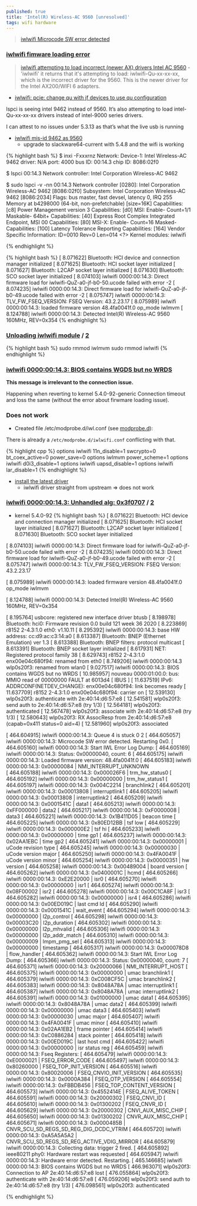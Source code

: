 ```yaml
---
published: true
title: 'Intel(R) Wireless-AC 9560 [unresolved]'
tags: wifi hardware
---
```

> [iwlwifi Microcode SW error detected](https://bbs.archlinux.org/viewtopic.php?id=254766)


### [iwlwifi fimware loading error](https://forums.linuxmint.com/viewtopic.php?t=358500)

> [iwlwifi attempting to load incorrect (newer AX) drivers Intel AC 9560](https://bbs.archlinux.org/viewtopic.php?id=251321) - 'iwlwifi' it returns that it's attempting to load: iwlwifi-Qu-xx-xx-xx, which is the incorrect driver for the 9560. This is the newer driver for the Intel AX200/WIFI 6 adapters. 

- [iwlwifi: pcie: change qu with jf devices to use qu configuration ](https://github.com/torvalds/linux/commit/aa0cc7dde17bb6b8cc533bbcfe3f53d70e0dd269)

lspci is seeing intel 9462 instead of 9560. It’s also attempting to load intel-Qu-xx-xx-xx drivers instead of intel-9000 series drivers.

I can attest to no issues under 5.3.13 as that’s what the live usb is running

- [iwlwifi mis-id 9462 as 9560](https://www.linuxquestions.org/questions/slackware-14/iwlwifi-mis-id-9462-as-9560-a-4175665669/)
	- upgrade to slackware64-current with 5.4.8 and the wifi is working

{% highlight bash %}
$ inxi -Fxxxrnz
Network:   Device-1: Intel Wireless-AC 9462 driver: N/A port: 4000 bus ID: 00:14.3 chip ID: 8086:02f0 

$ lspci
00:14.3 Network controller: Intel Corporation Wireless-AC 9462

$ sudo lspci -v -nn
00:14.3 Network controller [0280]: Intel Corporation Wireless-AC 9462 [8086:02f0]
	Subsystem: Intel Corporation Wireless-AC 9462 [8086:2034]
	Flags: bus master, fast devsel, latency 0, IRQ 255
	Memory at b4298000 (64-bit, non-prefetchable) [size=16K]
	Capabilities: [c8] Power Management version 3
	Capabilities: [d0] MSI: Enable- Count=1/1 Maskable- 64bit+
	Capabilities: [40] Express Root Complex Integrated Endpoint, MSI 00
	Capabilities: [80] MSI-X: Enable- Count=16 Masked-
	Capabilities: [100] Latency Tolerance Reporting
	Capabilities: [164] Vendor Specific Information: ID=0010 Rev=0 Len=014 <?>
	Kernel modules: iwlwifi

{% endhighlight %}

{% highlight bash %}
[    8.071622] Bluetooth: HCI device and connection manager initialized
[    8.071625] Bluetooth: HCI socket layer initialized
[    8.071627] Bluetooth: L2CAP socket layer initialized
[    8.071630] Bluetooth: SCO socket layer initialized
[    8.074103] iwlwifi 0000:00:14.3: Direct firmware load for iwlwifi-QuZ-a0-jf-b0-50.ucode failed with error -2
[    8.074235] iwlwifi 0000:00:14.3: Direct firmware load for iwlwifi-QuZ-a0-jf-b0-49.ucode failed with error -2
[    8.075747] iwlwifi 0000:00:14.3: TLV_FW_FSEQ_VERSION: FSEQ Version: 43.2.23.17
[    8.075989] iwlwifi 0000:00:14.3: loaded firmware version 48.4fa0041f.0 op_mode iwlmvm
[    8.124788] iwlwifi 0000:00:14.3: Detected Intel(R) Wireless-AC 9560 160MHz, REV=0x354
{% endhighlight %}


### [Unloading iwlwifi module](https://askubuntu.com/questions/1218141/dell-vostro-5490-no-wifi-in-ubuntu-18-04) / [2](https://askubuntu.com/questions/1219043/can-kernel-modules-configurations-fix-the-intel-9560-wi-fi-problem)

{% highlight bash %}
sudo rmmod iwlmvm
sudo rmmod iwlwifi
{% endhighlight %}


### [iwlwifi 0000:00:14.3: BIOS contains WGDS but no WRDS](https://askubuntu.com/questions/1147801/bios-contains-wgds-but-no-wrds/1330329#1330329)

**This message is irrelevant to the connection issue.**

Happening when reverting to kernel 5.4.0-92-generic
Connection timeout and loss the same (without the error about firwmare loading issue).



### Does not work
- Created file /etc/modprobe.d/iwl.conf (see [modprobe.d](https://linux.die.net/man/5/modprobe.d)):

There is already a `/etc/modprobe.d/iwlwifi.conf` conflicting with that.

{% highlight cpp %}
options iwlwifi 11n_disable=1 swcrypto=0 bt_coex_active=0 power_save=0
options iwlmvm power_scheme=1 
options iwlwifi d0i3_disable=1 
options iwlwifi uapsd_disable=1 
options iwlwifi lar_disable=1
{% endhighlight %}

- [install the latest driver](https://easylinuxtipsproject.blogspot.com/p/intel-wifi.html)
	- iwlwifi driver straight from upstream => does not work

### [iwlwifi 0000:00:14.3: Unhandled alg: 0x3f0707](https://askubuntu.com/questions/1190279/disabling-iwlwifi-00000014-3-unhandled-alg-0x707-from-flooding-the-logs) / [2](https://serverfault.com/questions/973632/ubuntu-18-04-lts-crashes-on-lenovo-thinkpad-t590)

- kernel 5.4.0-92
{% highlight bash %}
[    8.071622] Bluetooth: HCI device and connection manager initialized
[    8.071625] Bluetooth: HCI socket layer initialized
[    8.071627] Bluetooth: L2CAP socket layer initialized
[    8.071630] Bluetooth: SCO socket layer initialized

[    8.074103] iwlwifi 0000:00:14.3: Direct firmware load for iwlwifi-QuZ-a0-jf-b0-50.ucode failed with error -2
[    8.074235] iwlwifi 0000:00:14.3: Direct firmware load for iwlwifi-QuZ-a0-jf-b0-49.ucode failed with error -2
[    8.075747] iwlwifi 0000:00:14.3: TLV_FW_FSEQ_VERSION: FSEQ Version: 43.2.23.17

[    8.075989] iwlwifi 0000:00:14.3: loaded firmware version 48.4fa0041f.0 op_mode iwlmvm

[    8.124788] iwlwifi 0000:00:14.3: Detected Intel(R) Wireless-AC 9560 160MHz, REV=0x354

[    8.195764] usbcore: registered new interface driver btusb
[    8.198978] Bluetooth: hci0: Firmware revision 0.0 build 121 week 36 2020
[    8.223869] r8152 2-4.3:1.0 eth0: v1.10.11
[    8.295392] iwlwifi 0000:00:14.3: base HW address: cc:d9:ac:c3:14:a0
[    8.613387] Bluetooth: BNEP (Ethernet Emulation) ver 1.3
[    8.613388] Bluetooth: BNEP filters: protocol multicast
[    8.613391] Bluetooth: BNEP socket layer initialized
[    8.617931] NET: Registered protocol family 38
[    8.629743] r8152 2-4.3:1.0 enx00e04c680f94: renamed from eth0
[    8.749206] iwlwifi 0000:00:14.3 wlp0s20f3: renamed from wlan0
[    9.027517] iwlwifi 0000:00:14.3: BIOS contains WGDS but no WRDS
[   10.985957] nouveau 0000:01:00.0: bus: MMIO read of 00000000 FAULT at 6013d4 [ IBUS ]
[   11.637519] IPv6: ADDRCONF(NETDEV_CHANGE): enx00e04c680f94: link becomes ready
[   11.637709] r8152 2-4.3:1.0 enx00e04c680f94: carrier on
[   12.539130] wlp0s20f3: authenticate with 2e:40:14:d6:57:e8
[   12.541581] wlp0s20f3: send auth to 2e:40:14:d6:57:e8 (try 1/3)
[   12.564181] wlp0s20f3: authenticated
[   12.567478] wlp0s20f3: associate with 2e:40:14:d6:57:e8 (try 1/3)
[   12.580643] wlp0s20f3: RX AssocResp from 2e:40:14:d6:57:e8 (capab=0x411 status=0 aid=4)
[   12.581960] wlp0s20f3: associated

[  464.604915] iwlwifi 0000:00:14.3: Queue 4 is stuck 0 2
[  464.605057] iwlwifi 0000:00:14.3: Microcode SW error detected. Restarting 0x0.
[  464.605160] iwlwifi 0000:00:14.3: Start IWL Error Log Dump:
[  464.605169] iwlwifi 0000:00:14.3: Status: 0x00000040, count: 6
[  464.605175] iwlwifi 0000:00:14.3: Loaded firmware version: 48.4fa0041f.0
[  464.605183] iwlwifi 0000:00:14.3: 0x00000084 | NMI_INTERRUPT_UNKNOWN       
[  464.605188] iwlwifi 0000:00:14.3: 0x000026F6 | trm_hw_status0
[  464.605192] iwlwifi 0000:00:14.3: 0x00000000 | trm_hw_status1
[  464.605197] iwlwifi 0000:00:14.3: 0x004C2214 | branchlink2
[  464.605201] iwlwifi 0000:00:14.3: 0x00013808 | interruptlink1
[  464.605205] iwlwifi 0000:00:14.3: 0x00013808 | interruptlink2
[  464.605209] iwlwifi 0000:00:14.3: 0x0001541C | data1
[  464.605213] iwlwifi 0000:00:14.3: 0xFF000000 | data2
[  464.605217] iwlwifi 0000:00:14.3: 0xF0000008 | data3
[  464.605221] iwlwifi 0000:00:14.3: 0x1B411D05 | beacon time
[  464.605225] iwlwifi 0000:00:14.3: 0x80ED12BB | tsf low
[  464.605229] iwlwifi 0000:00:14.3: 0x000000E2 | tsf hi
[  464.605233] iwlwifi 0000:00:14.3: 0x00000000 | time gp1
[  464.605237] iwlwifi 0000:00:14.3: 0x02AA1EBC | time gp2
[  464.605241] iwlwifi 0000:00:14.3: 0x00000001 | uCode revision type
[  464.605245] iwlwifi 0000:00:14.3: 0x00000030 | uCode version major
[  464.605250] iwlwifi 0000:00:14.3: 0x4FA0041F | uCode version minor
[  464.605254] iwlwifi 0000:00:14.3: 0x00000351 | hw version
[  464.605258] iwlwifi 0000:00:14.3: 0x00489004 | board version
[  464.605262] iwlwifi 0000:00:14.3: 0x0400001C | hcmd
[  464.605266] iwlwifi 0000:00:14.3: 0xE2E20000 | isr0
[  464.605270] iwlwifi 0000:00:14.3: 0x00000000 | isr1
[  464.605274] iwlwifi 0000:00:14.3: 0x08F00002 | isr2
[  464.605278] iwlwifi 0000:00:14.3: 0x00C1CA8F | isr3
[  464.605282] iwlwifi 0000:00:14.3: 0x00000000 | isr4
[  464.605286] iwlwifi 0000:00:14.3: 0x00ED019C | last cmd Id
[  464.605290] iwlwifi 0000:00:14.3: 0x0001541C | wait_event
[  464.605294] iwlwifi 0000:00:14.3: 0x00000000 | l2p_control
[  464.605298] iwlwifi 0000:00:14.3: 0x00003C20 | l2p_duration
[  464.605302] iwlwifi 0000:00:14.3: 0x00000000 | l2p_mhvalid
[  464.605306] iwlwifi 0000:00:14.3: 0x00000000 | l2p_addr_match
[  464.605310] iwlwifi 0000:00:14.3: 0x00000009 | lmpm_pmg_sel
[  464.605313] iwlwifi 0000:00:14.3: 0x00000000 | timestamp
[  464.605317] iwlwifi 0000:00:14.3: 0x000078D8 | flow_handler
[  464.605362] iwlwifi 0000:00:14.3: Start IWL Error Log Dump:
[  464.605366] iwlwifi 0000:00:14.3: Status: 0x00000040, count: 7
[  464.605371] iwlwifi 0000:00:14.3: 0x20000066 | NMI_INTERRUPT_HOST
[  464.605375] iwlwifi 0000:00:14.3: 0x00000000 | umac branchlink1
[  464.605379] iwlwifi 0000:00:14.3: 0xC008CF5C | umac branchlink2
[  464.605383] iwlwifi 0000:00:14.3: 0x8048A78A | umac interruptlink1
[  464.605387] iwlwifi 0000:00:14.3: 0x8048A78A | umac interruptlink2
[  464.605391] iwlwifi 0000:00:14.3: 0x01000000 | umac data1
[  464.605395] iwlwifi 0000:00:14.3: 0x8048A78A | umac data2
[  464.605399] iwlwifi 0000:00:14.3: 0x00000000 | umac data3
[  464.605403] iwlwifi 0000:00:14.3: 0x00000030 | umac major
[  464.605407] iwlwifi 0000:00:14.3: 0x4FA0041F | umac minor
[  464.605410] iwlwifi 0000:00:14.3: 0x02AA1EB2 | frame pointer
[  464.605414] iwlwifi 0000:00:14.3: 0xC0886284 | stack pointer
[  464.605418] iwlwifi 0000:00:14.3: 0x00ED019C | last host cmd
[  464.605422] iwlwifi 0000:00:14.3: 0x00000000 | isr status reg
[  464.605459] iwlwifi 0000:00:14.3: Fseq Registers:
[  464.605479] iwlwifi 0000:00:14.3: 0xE0000021 | FSEQ_ERROR_CODE
[  464.605497] iwlwifi 0000:00:14.3: 0x80260000 | FSEQ_TOP_INIT_VERSION
[  464.605516] iwlwifi 0000:00:14.3: 0x80020006 | FSEQ_CNVIO_INIT_VERSION
[  464.605535] iwlwifi 0000:00:14.3: 0x0000A384 | FSEQ_OTP_VERSION
[  464.605554] iwlwifi 0000:00:14.3: 0xFBBDB456 | FSEQ_TOP_CONTENT_VERSION
[  464.605573] iwlwifi 0000:00:14.3: 0x4552414E | FSEQ_ALIVE_TOKEN
[  464.605591] iwlwifi 0000:00:14.3: 0x20000302 | FSEQ_CNVI_ID
[  464.605610] iwlwifi 0000:00:14.3: 0x01300202 | FSEQ_CNVR_ID
[  464.605629] iwlwifi 0000:00:14.3: 0x20000302 | CNVI_AUX_MISC_CHIP
[  464.605650] iwlwifi 0000:00:14.3: 0x01300202 | CNVR_AUX_MISC_CHIP
[  464.605671] iwlwifi 0000:00:14.3: 0x0000485B | CNVR_SCU_SD_REGS_SD_REG_DIG_DCDC_VTRIM
[  464.605720] iwlwifi 0000:00:14.3: 0xA5A5A5A2 | CNVR_SCU_SD_REGS_SD_REG_ACTIVE_VDIG_MIRROR
[  464.605879] iwlwifi 0000:00:14.3: Collecting data: trigger 2 fired.
[  464.605892] ieee80211 phy0: Hardware restart was requested
[  464.605947] iwlwifi 0000:00:14.3: Hardware error detected. Restarting.
[  465.146685] iwlwifi 0000:00:14.3: BIOS contains WGDS but no WRDS
[  466.963071] wlp0s20f3: Connection to AP 2e:40:14:d6:57:e8 lost
[  476.055864] wlp0s20f3: authenticate with 2e:40:14:d6:57:e8
[  476.059206] wlp0s20f3: send auth to 2e:40:14:d6:57:e8 (try 1/3)
[  476.098561] wlp0s20f3: authenticated

{% endhighlight %}
